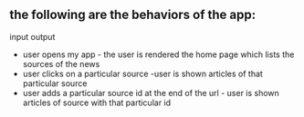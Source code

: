 ## the following are the behaviors of the app:
input                                                               output
- user opens my app                                                   - the user is rendered the home page which lists the sources of the news
- user clicks on a particular source                                  -user is shown articles of that particular source
- user adds a particular source id at the end of the url              - user is shown articles of source with that particular id
